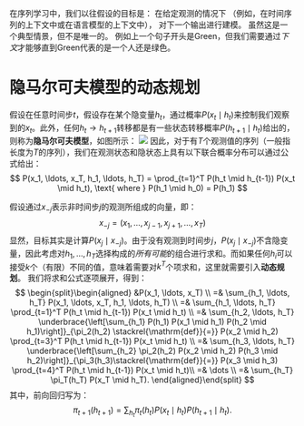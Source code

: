 在序列学习中，我们以往假设的目标是： 在给定观测的情况下 （例如，在时间序列的上下文中或在语言模型的上下文中）， 对下一个输出进行建模。 虽然这是一个典型情景，但不是唯一的。
例如上一个句子开头是Green，但我们需要通过*下文*才能够直到Green代表的是一个人还是绿色。


# 隐马尔可夫模型的动态规划
假设在任意时间步$t$，假设存在某个隐变量$h_t$，通过概率$P(x_t \mid h_t)$来控制我们观察到的$x_t$。此外，任何$h_t \to h_{t+1}$转移都是有一些状态转移概率$P(h_{t+1} \mid h_t)$给出的，则称为**隐马尔可夫模型**，如图所示：
![](Pasted%20image%2020230924122059.png)
因此，对于有$T$个观测值的序列（一般指长度为$T$的序列），我们在观测状态和隐状态上具有以下联合概率分布可以通过公式给出：
$$
P(x_1, \ldots, x_T, h_1, \ldots, h_T) = \prod_{t=1}^T P(h_t \mid h_{t-1}) P(x_t \mid h_t), \text{ where } P(h_1 \mid h_0) = P(h_1)
$$

假设通过$x_{-j}$表示非时间步$j$的观测所组成的向量，即：
$$
x_{-j} = (x_1, \ldots, x_{j-1}, x_{j+1}, \ldots, x_{T})
$$
显然，目标其实是计算$P(x_j \mid x_{-j})$。由于没有观测到时间步$j$，$P(x_j \mid x_{-j})$不含隐变量，因此考虑对$h_1, \ldots, h_T$选择构成的*所有可能*的组合进行求和。而如果任何$h_i$可以接受$k$个（有限）不同的值，意味着需要对$k^T$个项求和，这里就需要引入**动态规划**。
我们将求和公式逐项展开，得到：
$$
\begin{split}\begin{aligned}
    &P(x_1, \ldots, x_T) \\
    =& \sum_{h_1, \ldots, h_T} P(x_1, \ldots, x_T, h_1, \ldots, h_T) \\
    =& \sum_{h_1, \ldots, h_T} \prod_{t=1}^T P(h_t \mid h_{t-1}) P(x_t \mid h_t) \\
    =& \sum_{h_2, \ldots, h_T} \underbrace{\left[\sum_{h_1} P(h_1) P(x_1 \mid h_1) P(h_2 \mid h_1)\right]}_{\pi_2(h_2) \stackrel{\mathrm{def}}{=}}
    P(x_2 \mid h_2) \prod_{t=3}^T P(h_t \mid h_{t-1}) P(x_t \mid h_t) \\
    =& \sum_{h_3, \ldots, h_T} \underbrace{\left[\sum_{h_2} \pi_2(h_2) P(x_2 \mid h_2) P(h_3 \mid h_2)\right]}_{\pi_3(h_3)\stackrel{\mathrm{def}}{=}}
    P(x_3 \mid h_3) \prod_{t=4}^T P(h_t \mid h_{t-1}) P(x_t \mid h_t)\\
    =& \dots \\
    =& \sum_{h_T} \pi_T(h_T) P(x_T \mid h_T).
\end{aligned}\end{split}
$$
其中，前向回归写为：
$$
\pi_{t+1}(h_{t+1}) = \sum_{h_t} \pi_t(h_t) P(x_t \mid h_t) P(h_{t+1} \mid h_t).
$$

